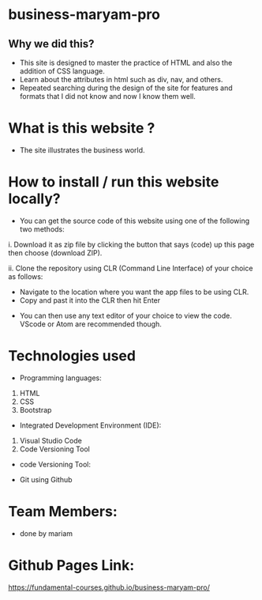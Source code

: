 # business-maryam-pro

## Why we did this?

* This site is designed to master the practice of HTML and also the addition of CSS language.
* Learn about the attributes in html such as div, nav, and others.
* Repeated searching during the design of the site for features and formats that I did not know and now I know them well.
# What is this website ?

* The site illustrates the business world.
# How to install / run this website locally?

* You can get the source code of this website using one of the following two methods:

i. Download it as zip file by clicking the button that says (code) up this page then choose (download ZIP).

ii. Clone the repository using CLR (Command Line Interface) of your choice as follows:

- Navigate to the location where you want the app files to be using CLR.
- Copy  and past it into the CLR then hit Enter
* You can then use any text editor of your choice to view the code. VScode or Atom are recommended though.

# Technologies used

* Programming languages:

1. HTML
2. CSS
3. Bootstrap

* Integrated Development Environment (IDE):
1. Visual Studio Code
2. Code Versioning Tool

* code Versioning Tool:

- Git using Github
# Team Members:
* done by mariam

# Github Pages Link:
https://fundamental-courses.github.io/business-maryam-pro/
